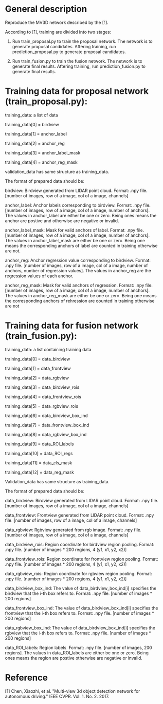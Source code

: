 # General description 
Reproduce the MV3D network described by the [1].

According to [1], training are divided into two stages:

1. Run train_proposal.py to train the proposal network.
The network is to generate proposal candidates. Aftering training,
run prediction_proposal.py to generate proposal candidates.

2. Run train_fusion.py to train the fusion network.
The network is to generate final results. Aftering training,
run prediction_fusion.py to generate final results.

# Training data for proposal network (train_proposal.py):

training_data: a list of  data

training_data[0] = birdview

training_data[1] = anchor_label

training_data[2] = anchor_reg

training_data[3] = anchor_label_mask

training_data[4] = anchor_reg_mask

validation_data has same structure as training_data.

The format of prepared data should be:

birdview: Birdview generated from LIDAR point cloud. Format: .npy file. [number of images, row of a image, col of a image, channels]

anchor_label: Anchor labels corresponding to birdview. Format: .npy file. [number of images, row of a image, col of a image, number of anchors]. The values in anchor_label are either be one or zero. Being ones means the anchor are postive and otherwise are negative or 
invalid.

anchor_label_mask: Mask for valid anchors of label. Format: .npy file. [number of images, row of a image, col of a image, number of anchors]. The values in anchor_label_mask are either be one or zero. Being one means the corresponding anchors of label are counted in training otherwise are not.

anchor_reg: Anchor regression value corresponding to birdview. Format: .npy file. [number of images, row of a image, col of a image, number of anchors, number of regression values]. The values in anchor_reg are the regression values of each anchor.

anchor_reg_mask: Mask for valid anchors of regression. Format: .npy file. [number of images, row of a image, col of a image, number of anchors]. The values in anchor_reg_mask are either be one or zero. Being one means the corresponding anchors of rehression are counted in training otherwise are not

# Training data for fusion network (train_fusion.py):

training_data: a list containing training data

training_data[0] = data_birdview

training_data[1] = data_frontview

training_data[2] = data_rgbview

training_data[3] = data_birdview_rois

training_data[4] = data_frontview_rois

training_data[5] = data_rgbview_rois

training_data[6] = data_birdview_box_ind

training_data[7] = data_frontview_box_ind

training_data[8] = data_rgbview_box_ind

training_data[9] = data_ROI_labels

training_data[10] = data_ROI_regs

training_data[11] = data_cls_mask

training_data[12] = data_reg_mask

Validation_data has same structure as training_data.

The format of prepared data should be:

data_birdview: Birdview generated from LIDAR point cloud. Format: .npy file. [number of images, row of a image, col of a image, channels]

data_frontview: Frontview generated from LIDAR point cloud. Format: .npy file. [number of images, row of a image, col of a image, channels]

data_rgbview: Rgbview generated from rgb image. Format: .npy file. [number of images, row of a image, col of a image, channels]

data_birdview_rois: Region coordinate for birdview region pooling. Format: .npy file. [number of images * 200 regions, 4 (y1, x1, y2, x2)] 

data_frontview_rois: Region coordinate for frontview region pooling. Format: .npy file. [number of images * 200 regions, 4 (y1, x1, y2, x2)] 

data_rgbview_rois: Region coordinate for rgbview region pooling. Format: .npy file. [number of images * 200 regions, 4 (y1, x1, y2, x2)] 

data_birdview_box_ind: The value of data_birdview_box_ind[i] specifies the birdview that the i-th box refers to. Format: .npy file. [number of images * 200 regions] 

data_frontview_box_ind: The value of data_birdview_box_ind[i] specifies the frontview that the i-th box refers to. Format: .npy file. [number of images * 200 regions]  

data_rgbview_box_ind: The value of data_birdview_box_ind[i] specifies the rgbview that the i-th box refers to. Format: .npy file. [number of images * 200 regions]   

data_ROI_labels: Region labels. Format: .npy file. [number of images, 200 regions]. The values in data_ROI_labels are either be one or zero. Being ones means the region are postive otherwise are negative or 
invalid.

# Reference

[1] Chen, Xiaozhi, et al. "Multi-view 3d object detection network for autonomous driving." IEEE CVPR. Vol. 1. No. 2. 2017.

